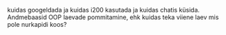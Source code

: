 kuidas googeldada ja kuidas i200 kasutada ja kuidas chatis küsida.
Andmebaasid
OOP laevade pommitamine, ehk kuidas teka viiene laev mis pole nurkapidi koos?
